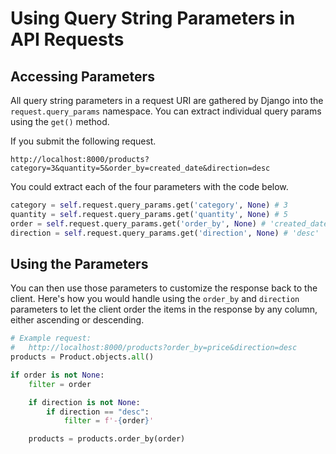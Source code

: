 # Using Query String Parameters in API Requests

## Accessing Parameters

All query string parameters in a request URI are gathered by Django into the `request.query_params` namespace. You can extract individual query params using the `get()` method.

If you submit the following request.

```
http://localhost:8000/products?category=3&quantity=5&order_by=created_date&direction=desc
```

You could extract each of the four parameters with the code below.

```py
category = self.request.query_params.get('category', None) # 3
quantity = self.request.query_params.get('quantity', None) # 5
order = self.request.query_params.get('order_by', None) # 'created_date'
direction = self.request.query_params.get('direction', None) # 'desc'
```

## Using the Parameters

You can then use those parameters to customize the response back to the client. Here's how you would handle using the `order_by` and `direction` parameters to let the client order the items in the response by any column, either ascending or descending.

```py
# Example request:
#   http://localhost:8000/products?order_by=price&direction=desc
products = Product.objects.all()

if order is not None:
    filter = order

    if direction is not None:
        if direction == "desc":
            filter = f'-{order}'

    products = products.order_by(order)
```